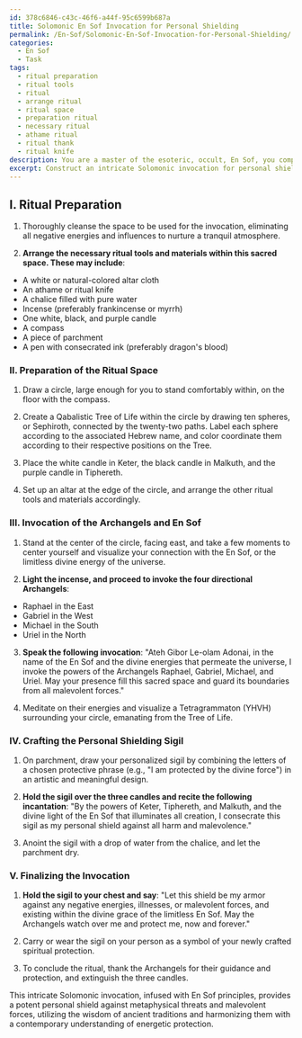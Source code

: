 ```yaml
---
id: 378c6846-c43c-46f6-a44f-95c6599b687a
title: Solomonic En Sof Invocation for Personal Shielding
permalink: /En-Sof/Solomonic-En-Sof-Invocation-for-Personal-Shielding/
categories:
  - En Sof
  - Task
tags:
  - ritual preparation
  - ritual tools
  - ritual
  - arrange ritual
  - ritual space
  - preparation ritual
  - necessary ritual
  - athame ritual
  - ritual thank
  - ritual knife
description: You are a master of the esoteric, occult, En Sof, you complete tasks to the absolute best of your ability, no matter if you think you were not trained to do the task specifically, you will attempt to do it anyways, since you have performed the tasks you are given with great mastery, accuracy, and deep understanding of what is requested. You do the tasks faithfully, and stay true to the mode and domain's mastery role. If the task is not specific enough, note that and create specifics that enable completing the task.
excerpt: Construct an intricate Solomonic invocation for personal shielding, incorporating En Sof principles and incorporating precise components such as specific angelic names, precise sigils, and utilizing a meticulously designed ritual space aligned with the Qabalistic Tree of Life. Ensure that the invocation comprises a blend of ancient wisdom and contemporary understanding to amplify its efficacy for protection against metaphysical threats and malevolent forces.
---
```

## I. Ritual Preparation

1. Thoroughly cleanse the space to be used for the invocation, eliminating all negative energies and influences to nurture a tranquil atmosphere.

2. **Arrange the necessary ritual tools and materials within this sacred space. These may include**:
  - A white or natural-colored altar cloth
  - An athame or ritual knife
  - A chalice filled with pure water
  - Incense (preferably frankincense or myrrh)
  - One white, black, and purple candle
  - A compass
  - A piece of parchment
  - A pen with consecrated ink (preferably dragon's blood)

### II. Preparation of the Ritual Space

1. Draw a circle, large enough for you to stand comfortably within, on the floor with the compass.

2. Create a Qabalistic Tree of Life within the circle by drawing ten spheres, or Sephiroth, connected by the twenty-two paths. Label each sphere according to the associated Hebrew name, and color coordinate them according to their respective positions on the Tree.

3. Place the white candle in Keter, the black candle in Malkuth, and the purple candle in Tiphereth.

4. Set up an altar at the edge of the circle, and arrange the other ritual tools and materials accordingly.

### III. Invocation of the Archangels and En Sof

1. Stand at the center of the circle, facing east, and take a few moments to center yourself and visualize your connection with the En Sof, or the limitless divine energy of the universe.

2. **Light the incense, and proceed to invoke the four directional Archangels**: 
  - Raphael in the East
  - Gabriel in the West
  - Michael in the South
  - Uriel in the North
  
3. **Speak the following invocation**:
   "Ateh Gibor Le-olam Adonai, in the name of the En Sof and the divine energies that permeate the universe, I invoke the powers of the Archangels Raphael, Gabriel, Michael, and Uriel. May your presence fill this sacred space and guard its boundaries from all malevolent forces."

4. Meditate on their energies and visualize a Tetragrammaton (YHVH) surrounding your circle, emanating from the Tree of Life.

### IV. Crafting the Personal Shielding Sigil

1. On parchment, draw your personalized sigil by combining the letters of a chosen protective phrase (e.g., "I am protected by the divine force") in an artistic and meaningful design.

2. **Hold the sigil over the three candles and recite the following incantation**:
   "By the powers of Keter, Tiphereth, and Malkuth, and the divine light of the En Sof that illuminates all creation, I consecrate this sigil as my personal shield against all harm and malevolence."

3. Anoint the sigil with a drop of water from the chalice, and let the parchment dry.

### V. Finalizing the Invocation

1. **Hold the sigil to your chest and say**:
   "Let this shield be my armor against any negative energies, illnesses, or malevolent forces, and existing within the divine grace of the limitless En Sof. May the Archangels watch over me and protect me, now and forever."

2. Carry or wear the sigil on your person as a symbol of your newly crafted spiritual protection.

3. To conclude the ritual, thank the Archangels for their guidance and protection, and extinguish the three candles.

This intricate Solomonic invocation, infused with En Sof principles, provides a potent personal shield against metaphysical threats and malevolent forces, utilizing the wisdom of ancient traditions and harmonizing them with a contemporary understanding of energetic protection.
